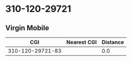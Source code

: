 # 310-120-29721
## Virgin Mobile


| CGI | Nearest CGI | Distance |
|-----|-------------|----------|
| 310-120-29721-83 |  | 0.0 |
